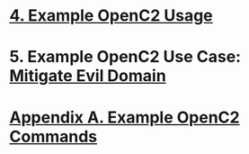 # [4. Example OpenC2 Usage](4_example-openc2-usage.md#4-example-openc2-usage)

# 5. Example OpenC2 Use Case: [Mitigate Evil Domain](use-cases/mitigate-evil-domain.md)

# [Appendix A. Example OpenC2 Commands](A_example-openc2-commands.md)